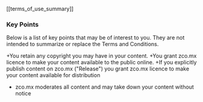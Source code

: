 [[terms_of_use_summary]]
### Key Points
Below is a list of key points that may be of interest to you. They are not intended to summarize or replace
the Terms and Conditions.

+You retain any copyright you may have in your content.
+You grant zco.mx licence to make your content available to the public online.
+If you explicitly publish content on zco.mx ("Release") you grant zco.mx licence to make your content available for distribution
+ zco.mx moderates all content and may take down your content without notice
